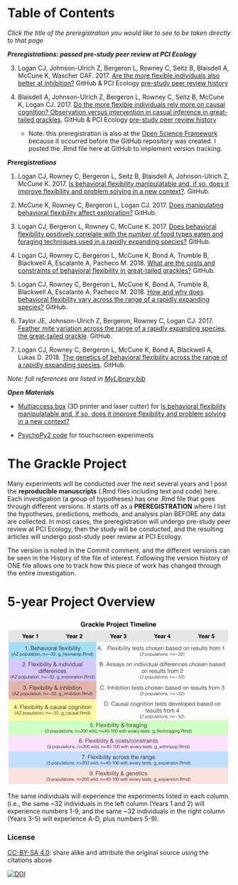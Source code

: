 # Table of Contents

*Click the title of the preregistration you would like to see to be taken directly to that page*

***Preregistrations: passed pre-study peer review at PCI Ecology***

3. Logan CJ, Johnson-Ulrich Z, Bergeron L, Rowney C, Seitz B, Blaisdell A, McCune K, Wascher CAF. 2017. [Are the more flexible individuals also better at inhibition?](https://github.com/corinalogan/grackles/blob/master/EasyToReadFiles/g_inhibition.md) GitHub & PCI Ecology [pre-study peer review history](https://ecology.peercommunityin.org/public/rec?id=32&reviews=True)

4. Blaisdell A, Johnson-Ulrich Z, Bergeron L, Rowney C, Seitz B, McCune K, Logan CJ. 2017. [Do the more flexible individuals rely more on causal cognition? Observation versus intervention in casual inference in great-tailed grackles](https://github.com/corinalogan/grackles/blob/master/EasyToReadFiles/g_causal.md). GitHub & PCI Ecology [pre-study peer review history](https://ecology.peercommunityin.org/public/rec?id=25&reviews=True)
   - Note: this preregistration is also at the [Open Science Framework](https://osf.io/g5tnh/) because it occurred before the GitHub repository was created. I posted the .Rmd file here at GitHub to implement version tracking. 

***Preregistrations***

1. Logan CJ, Rowney C, Bergeron L, Seitz B, Blaisdell A, Johnson-Ulrich Z, McCune K. 2017. [Is behavioral flexibility manipulatable and, if so, does it improve flexibility and problem solving in a new context?](https://github.com/corinalogan/grackles/blob/master/EasyToReadFiles/g_flexmanip.md). GitHub.

2. McCune K, Rowney C, Bergeron L, Logan CJ. 2017. [Does manipulating behavioral flexibility affect exploration?](https://github.com/corinalogan/grackles/blob/master/EasyToReadFiles/g_exploration.md) GitHub.

5. Logan CJ, Bergeron L, Rowney C, McCune K. 2017. [Does behavioral flexibility positively correlate with the number of food types eaten and foraging techniques used in a rapidly expanding species?](https://github.com/corinalogan/grackles/blob/master/EasyToReadFiles/g_flexforaging.md) GitHub.

6. Logan CJ, Rowney C, Bergeron L, McCune K, Bond A, Trumble B, Blackwell A, Escalante A, Pacheco M. 2018. [What are the costs and constraints of behavioral flexibility in great-tailed grackles?](https://github.com/corinalogan/grackles/blob/master/EasyToReadFiles/g_withinpop.md) GitHub.

7. Logan CJ, Rowney C, Bergeron L, McCune K, Bond A, Trumble B, Blackwell A, Escalante A, Pacheco M. 2018. [How and why does behavioral flexibility vary across the range of a rapidly expanding species?](https://github.com/corinalogan/grackles/blob/master/EasyToReadFiles/g_expansion.md) GitHub.

8. Taylor JE, Johnson-Ulrich Z, Bergeron, Rowney C, Logan CJ. 2017. [Feather mite variation across the range of a rapidly expanding species, the great-tailed grackle](https://github.com/corinalogan/grackles/blob/master/EasyToReadFiles/g_feathermites.md). GitHub.

9. Logan CJ, Rowney C, Bergeron L, McCune K, Bond A, Blackwell A, Lukas D. 2018. [The genetics of behavioral flexibility across the range of a rapidly expanding species](https://github.com/corinalogan/grackles/blob/master/EasyToReadFiles/g_flexgenes.md). GitHub.

*Note: full references are listed in [MyLibrary.bib](./Files/MyLibrary.bib)*

***Open Materials***

- [Multiaccess box](https://github.com/corinalogan/grackles/tree/master/Files/MultiaccessBoxDesignFiles) (3D printer and laser cutter) for [Is behavioral flexibility manipulatable and, if so, does it improve flexibility and problem solving in a new context?](https://github.com/corinalogan/grackles/blob/master/EasyToReadFiles/g_flexmanip.md)

 - [PsychoPy2 code](https://github.com/corinalogan/grackles/tree/master/Files/TouchscreenPsychoPy2code) for touchscreen experiments

# The Grackle Project

Many experiments will be conducted over the next several years and I post the **reproducible manuscripts** (.Rmd files including text and code) here. Each investigation (a group of hypotheses) has one .Rmd file that goes through different versions. It starts off as a **PREREGISTRATION** where I list the hypotheses, predictions, methods, and analysis plan BEFORE any data are collected. In most cases, the preregistration will undergo pre-study peer review at PCI Ecology, then the study will be conducted, and the resulting articles will undergo post-study peer review at PCI Ecology.

The version is noted in the Commit comment, and the different versions can be seen in the History of the file of interest. Following the version history of ONE file allows one to track how this piece of work has changed through the entire investigation.

# 5-year Project Overview

<img src="./Files/GrackleProjectTimeline.png" width=500>

The same individuals will experience the experiments listed in each column (i.e., the same ~32 individuals in the left column (Years 1 and 2) will experience numbers 1-9, and the same ~32 individuals in the right column (Years 3-5) will experience A-D, plus numbers 5-9).

### License

[CC-BY-SA 4.0](https://creativecommons.org/licenses/by-sa/4.0/legalcode): share alike and attribute the original source using the citations above

[![DOI](https://zenodo.org/badge/109032304.svg)](https://zenodo.org/badge/latestdoi/109032304)
